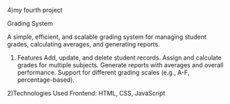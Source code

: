 4)my fourth project

Grading System

A simple, efficient, and scalable grading system for managing student grades, calculating averages, and generating reports.

1) Features
Add, update, and delete student records.
Assign and calculate grades for multiple subjects.
Generate reports with averages and overall performance.
Support for different grading scales (e.g., A-F, percentage-based).

2)Technologies Used
Frontend: HTML, CSS, JavaScript
